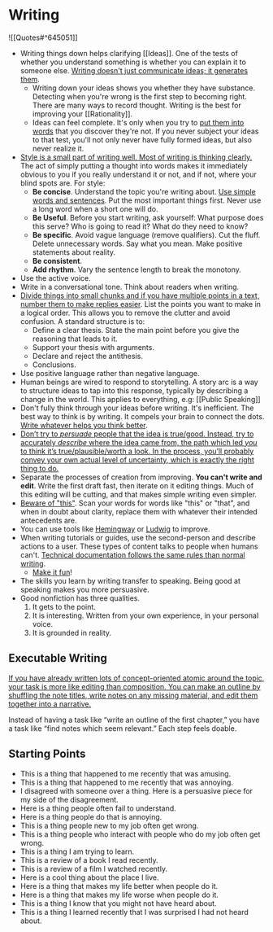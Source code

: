 # Writing
![[Quotes#^645051]]

- Writing things down helps clarifying [[Ideas]]. One of the tests of whether you understand something is whether you can explain it to someone else. [Writing doesn't just communicate ideas; it generates them](http://www.paulgraham.com/writing44.html).
	- Writing down your ideas shows you whether they have substance. Detecting when you're wrong is the first step to becoming right. There are many ways to record thought. Writing is the best for improving your [[Rationality]].
	- Ideas can feel complete. It's only when you try to [put them into words](http://paulgraham.com/words.html) that you discover they're not. If you never subject your ideas to that test, you'll not only never have fully formed ideas, but also never realize it.
- [Style is a small part of writing well. Most of writing is thinking clearly.](https://www.julian.com/guide/write/intro) The act of simply putting a thought into words makes it immediately obvious to you if you really understand it or not, and if not, where your blind spots are. For style:
  - **Be concise**. Understand the topic you're writing about. [Use simple words and sentences](http://www.paulgraham.com/simply.html). Put the most important things first. Never use a long word when a short one will do.
  - **Be Useful**. Before you start writing, ask yourself: What purpose does this serve? Who is going to read it? What do they need to know?
  - **Be specific**. Avoid vague language (remove qualifiers). Cut the fluff. Delete unnecessary words. Say what you mean. Make positive statements about reality.
  - **Be consistent**.
  - **Add rhythm**. Vary the sentence length to break the monotony.
- Use the active voice.
- Write in a conversational tone. Think about readers when writing.
- [Divide things into small chunks and if you have multiple points in a text, number them to make replies easier](https://slatestarcodex.com/2016/02/20/writing-advice/). List the points you want to make in a logical order. This allows you to remove the clutter and avoid confusion. A standard structure is to:
  - Define a clear thesis. State the main point before you
give the reasoning that leads to it.
  - Support your thesis with arguments.
  - Declare and reject the antithesis.
  - Conclusions.
- Use positive language rather than negative language.
- Human beings are wired to respond to storytelling. A story arc is a way to structure ideas to tap into this response, typically by describing a change in the world. This applies to everything, e.g: [[Public Speaking]]
- Don't fully think through your ideas before writing. It's inefficient. The best way to think is by writing. It compels your brain to connect the dots. [Write whatever helps you think better](https://twitter.com/eugeneyan/status/1256828197410201601).
- [Don’t try to _persuade_ people that the idea is true/good. Instead, try to accurately _describe_ where the idea came from, the path which led _you_ to think it’s true/plausible/worth a look. In the process, you’ll probably convey your own actual level of uncertainty, which is exactly the right thing to do.](https://www.lesswrong.com/posts/Psr9tnQFuEXiuqGcR/how-to-write-quickly-while-maintaining-epistemic-rigor)
- Separate the processes of creation from improving. **You can't write and edit**. Write the first draft fast, then iterate on it editing things. Much of this editing will be cutting, and that makes simple writing even simpler.
- [Beware of "this"](https://www.lesswrong.com/posts/5e49dHLDJoDpeXGnh/editing-advice-for-lesswrong-users). Scan your words for words like "this" or "that", and when in doubt about clarity, replace them with whatever their intended antecedents are.
- You can use tools like [Hemingway](http://www.hemingwayapp.com/) or [Ludwig](https://ludwig.guru/) to improve.
- When writing tutorials or guides, use the second-person and describe actions to a user. These types of content talks to people when humans can't. [Technical documentation follows the same rules than normal writing](https://developers.google.com/tech-writing/one).
	- [Make it fun](https://davnicwil.com/tips-for-making-writing-more-fun/)!
- The skills you learn by writing transfer to speaking. Being good at speaking makes you more persuasive.
- Good nonfiction has three qualities.
	1. It gets to the point.
	2. It is interesting. Written from your own experience, in your personal voice.
	3. It is grounded in reality.


## Executable Writing

[If you have already written lots of concept-oriented atomic around the topic, your task is more like editing than composition. You can make an outline by shuffling the note titles, write notes on any missing material, and edit them together into a narrative.](https://notes.andymatuschak.org/z3PBVkZ2SvsAgFXkjHsycBeyS6Cw1QXf7kcD8)

Instead of having a task like “write an outline of the first chapter,” you have a task like “find notes which seem relevant.” Each step feels doable.

## Starting Points

- This is a thing that happened to me recently that was amusing.
- This is a thing that happened to me recently that was annoying.
- I disagreed with someone over a thing. Here is a persuasive piece for my side of the disagreement.
- Here is a thing people often fail to understand.
- Here is a thing people do that is annoying.
- This is a thing people new to my job often get wrong.
- This is a thing people who interact with people who do my job often get wrong.
- This is a thing I am trying to learn.
- This is a review of a book I read recently.
- This is a review of a film I watched recently.
- Here is a cool thing about the place I live.
- Here is a thing that makes my life better when people do it.
- Here is a thing that makes my life worse when people do it.
- This is a thing I know that you might not have heard about.
- This is a thing I learned recently that I was surprised I had not heard about.